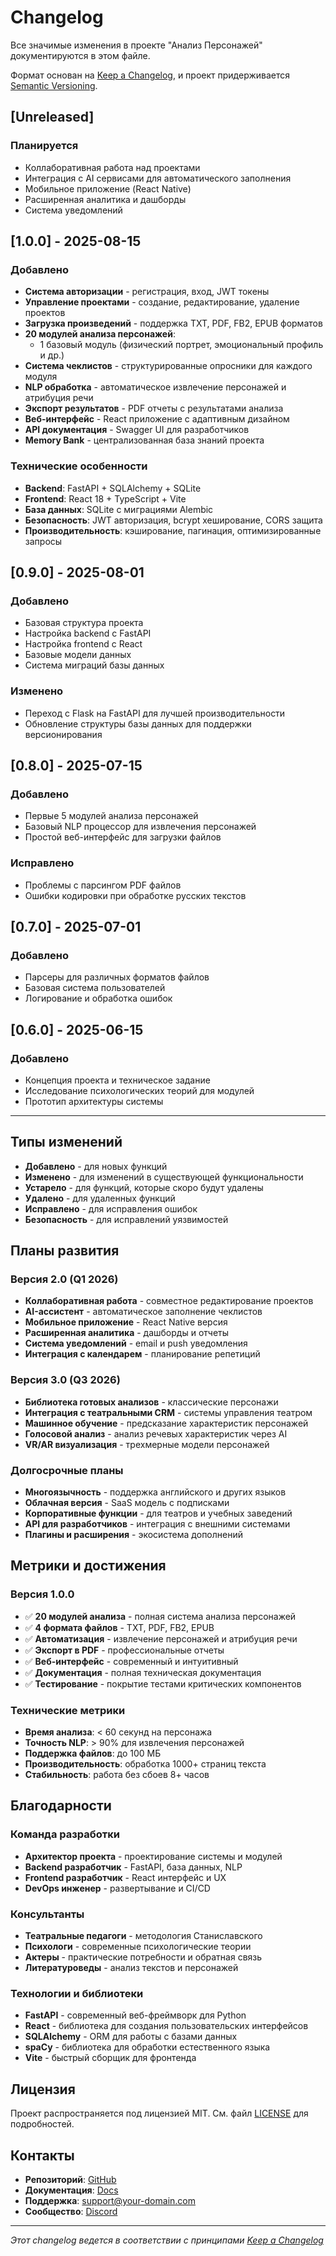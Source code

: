 # Changelog

Все значимые изменения в проекте "Анализ Персонажей" документируются в этом файле.

Формат основан на [Keep a Changelog](https://keepachangelog.com/ru/1.0.0/),
и проект придерживается [Semantic Versioning](https://semver.org/lang/ru/).

## [Unreleased]

### Планируется
- Коллаборативная работа над проектами
- Интеграция с AI сервисами для автоматического заполнения
- Мобильное приложение (React Native)
- Расширенная аналитика и дашборды
- Система уведомлений

## [1.0.0] - 2025-08-15

### Добавлено
- **Система авторизации** - регистрация, вход, JWT токены
- **Управление проектами** - создание, редактирование, удаление проектов
- **Загрузка произведений** - поддержка TXT, PDF, FB2, EPUB форматов
- **20 модулей анализа персонажей**:
  - 1 базовый модуль (физический портрет, эмоциональный профиль и др.)
- **Система чеклистов** - структурированные опросники для каждого модуля
- **NLP обработка** - автоматическое извлечение персонажей и атрибуция речи
- **Экспорт результатов** - PDF отчеты с результатами анализа
- **Веб-интерфейс** - React приложение с адаптивным дизайном
- **API документация** - Swagger UI для разработчиков
- **Memory Bank** - централизованная база знаний проекта

### Технические особенности
- **Backend**: FastAPI + SQLAlchemy + SQLite
- **Frontend**: React 18 + TypeScript + Vite
- **База данных**: SQLite с миграциями Alembic
- **Безопасность**: JWT авторизация, bcrypt хеширование, CORS защита
- **Производительность**: кэширование, пагинация, оптимизированные запросы

## [0.9.0] - 2025-08-01

### Добавлено
- Базовая структура проекта
- Настройка backend с FastAPI
- Настройка frontend с React
- Базовые модели данных
- Система миграций базы данных

### Изменено
- Переход с Flask на FastAPI для лучшей производительности
- Обновление структуры базы данных для поддержки версионирования

## [0.8.0] - 2025-07-15

### Добавлено
- Первые 5 модулей анализа персонажей
- Базовый NLP процессор для извлечения персонажей
- Простой веб-интерфейс для загрузки файлов

### Исправлено
- Проблемы с парсингом PDF файлов
- Ошибки кодировки при обработке русских текстов

## [0.7.0] - 2025-07-01

### Добавлено
- Парсеры для различных форматов файлов
- Базовая система пользователей
- Логирование и обработка ошибок

## [0.6.0] - 2025-06-15

### Добавлено
- Концепция проекта и техническое задание
- Исследование психологических теорий для модулей
- Прототип архитектуры системы

---

## Типы изменений

- **Добавлено** - для новых функций
- **Изменено** - для изменений в существующей функциональности
- **Устарело** - для функций, которые скоро будут удалены
- **Удалено** - для удаленных функций
- **Исправлено** - для исправления ошибок
- **Безопасность** - для исправлений уязвимостей

## Планы развития

### Версия 2.0 (Q1 2026)
- **Коллаборативная работа** - совместное редактирование проектов
- **AI-ассистент** - автоматическое заполнение чеклистов
- **Мобильное приложение** - React Native версия
- **Расширенная аналитика** - дашборды и отчеты
- **Система уведомлений** - email и push уведомления
- **Интеграция с календарем** - планирование репетиций

### Версия 3.0 (Q3 2026)
- **Библиотека готовых анализов** - классические персонажи
- **Интеграция с театральными CRM** - системы управления театром
- **Машинное обучение** - предсказание характеристик персонажей
- **Голосовой анализ** - анализ речевых характеристик через AI
- **VR/AR визуализация** - трехмерные модели персонажей

### Долгосрочные планы
- **Многоязычность** - поддержка английского и других языков
- **Облачная версия** - SaaS модель с подписками
- **Корпоративные функции** - для театров и учебных заведений
- **API для разработчиков** - интеграция с внешними системами
- **Плагины и расширения** - экосистема дополнений

## Метрики и достижения

### Версия 1.0.0
- ✅ **20 модулей анализа** - полная система анализа персонажей
- ✅ **4 формата файлов** - TXT, PDF, FB2, EPUB
- ✅ **Автоматизация** - извлечение персонажей и атрибуция речи
- ✅ **Экспорт в PDF** - профессиональные отчеты
- ✅ **Веб-интерфейс** - современный и интуитивный
- ✅ **Документация** - полная техническая документация
- ✅ **Тестирование** - покрытие тестами критических компонентов

### Технические метрики
- **Время анализа**: < 60 секунд на персонажа
- **Точность NLP**: > 90% для извлечения персонажей
- **Поддержка файлов**: до 100 МБ
- **Производительность**: обработка 1000+ страниц текста
- **Стабильность**: работа без сбоев 8+ часов

## Благодарности

### Команда разработки
- **Архитектор проекта** - проектирование системы и модулей
- **Backend разработчик** - FastAPI, база данных, NLP
- **Frontend разработчик** - React интерфейс и UX
- **DevOps инженер** - развертывание и CI/CD

### Консультанты
- **Театральные педагоги** - методология Станиславского
- **Психологи** - современные психологические теории
- **Актеры** - практические потребности и обратная связь
- **Литературоведы** - анализ текстов и персонажей

### Технологии и библиотеки
- **FastAPI** - современный веб-фреймворк для Python
- **React** - библиотека для создания пользовательских интерфейсов
- **SQLAlchemy** - ORM для работы с базами данных
- **spaCy** - библиотека для обработки естественного языка
- **Vite** - быстрый сборщик для фронтенда

## Лицензия

Проект распространяется под лицензией MIT. См. файл [LICENSE](../LICENSE) для подробностей.

## Контакты

- **Репозиторий**: [GitHub](https://github.com/your-org/role)
- **Документация**: [Docs](https://docs.your-domain.com)
- **Поддержка**: [support@your-domain.com](mailto:support@your-domain.com)
- **Сообщество**: [Discord](https://discord.gg/your-server)

---

*Этот changelog ведется в соответствии с принципами [Keep a Changelog](https://keepachangelog.com/)*
